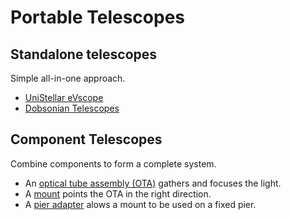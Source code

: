 # Portable Telescopes

## Standalone telescopes
Simple all-in-one approach.

* [UniStellar eVscope](standalone/evscope.md)
* [Dobsonian Telescopes](standalone/dobs.md)


## Component Telescopes
Combine components to form a complete system.

* An [optical tube assembly (OTA)](otas/index.md) gathers and focuses the light.
* A [mount](mounts/index.md) points the OTA in the right direction.
* A [pier adapter](pier/index.md) alows a mount to be used on a fixed pier.

